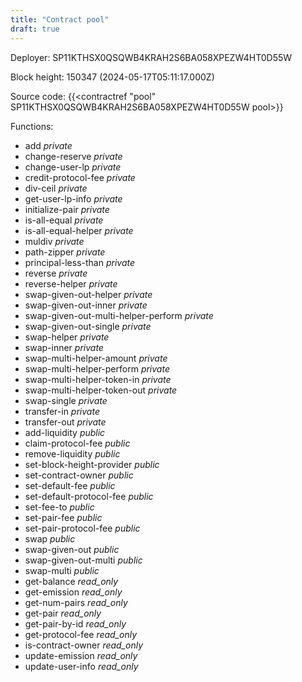 ```yaml
---
title: "Contract pool"
draft: true
---
```

Deployer: SP11KTHSX0QSQWB4KRAH2S6BA058XPEZW4HT0D55W


 



Block height: 150347 (2024-05-17T05:11:17.000Z)

Source code: {{<contractref "pool" SP11KTHSX0QSQWB4KRAH2S6BA058XPEZW4HT0D55W pool>}}

Functions:

* add _private_
* change-reserve _private_
* change-user-lp _private_
* credit-protocol-fee _private_
* div-ceil _private_
* get-user-lp-info _private_
* initialize-pair _private_
* is-all-equal _private_
* is-all-equal-helper _private_
* muldiv _private_
* path-zipper _private_
* principal-less-than _private_
* reverse _private_
* reverse-helper _private_
* swap-given-out-helper _private_
* swap-given-out-inner _private_
* swap-given-out-multi-helper-perform _private_
* swap-given-out-single _private_
* swap-helper _private_
* swap-inner _private_
* swap-multi-helper-amount _private_
* swap-multi-helper-perform _private_
* swap-multi-helper-token-in _private_
* swap-multi-helper-token-out _private_
* swap-single _private_
* transfer-in _private_
* transfer-out _private_
* add-liquidity _public_
* claim-protocol-fee _public_
* remove-liquidity _public_
* set-block-height-provider _public_
* set-contract-owner _public_
* set-default-fee _public_
* set-default-protocol-fee _public_
* set-fee-to _public_
* set-pair-fee _public_
* set-pair-protocol-fee _public_
* swap _public_
* swap-given-out _public_
* swap-given-out-multi _public_
* swap-multi _public_
* get-balance _read_only_
* get-emission _read_only_
* get-num-pairs _read_only_
* get-pair _read_only_
* get-pair-by-id _read_only_
* get-protocol-fee _read_only_
* is-contract-owner _read_only_
* update-emission _read_only_
* update-user-info _read_only_
